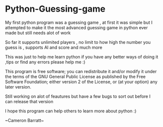# Python-Guessing-game
My first python program was a guessing game , at first it was simple but I attempted to make it the most advanced guessing game in python ever made but still needs alot of work 

So far it supports unlimited players , no limit to how high the number you guess is , supports AI and score and much more

This was just to help me learn python if you have any better ways of doing it ,tips or find any errors please help me :)

This program is free software; you can redistribute it and/or modify
it under the terms of the GNU General Public License as published by
the Free Software Foundation; either version 2 of the License, or
(at your option) any later version.

Still working on alot of feautures but have a few bugs to sort out before I can release that version

I hope this program can help others to learn more about python :) 

~Cameron Barratt~
